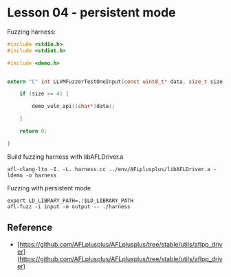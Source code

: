 # Lesson 04 - persistent mode

Fuzzing harness:
```c
#include <stdio.h>
#include <stdint.h>

#include <demo.h>


extern "C" int LLVMFuzzerTestOneInput(const uint8_t* data, size_t size) {

    if (size >= 4) {

        demo_vuln_api((char*)data);

    }

    return 0;

}
```

Build fuzzing harness with libAFLDriver.a
```shell
afl-clang-lto -I. -L. harness.cc ../env/AFLplusplus/libAFLDriver.a -ldemo -o harness
```

Fuzzing with persistent mode
```shell
export LD_LIBRARY_PATH=.:$LD_LIBRARY_PATH
afl-fuzz -i input -o output -- ./harness
```

## Reference
- [https://github.com/AFLplusplus/AFLplusplus/tree/stable/utils/aflpp_driver](https://github.com/AFLplusplus/AFLplusplus/tree/stable/utils/aflpp_driver)